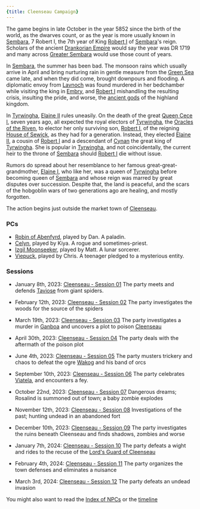 ```yaml
---
{title: Cleenseau Campaign}
---
```

The game begins in late October in the year 5852 since the birth of the world, as the dwarves count, or as the year is more usually known in [Sembara](<../../gazetteer/greater-sembara/sembara/sembara.md>), 7 Robert I, the 7th year of King [Robert I](<../../people/historical-figures/sembaran-royalty/robert-i.md>) of [Sembara](<../../gazetteer/greater-sembara/sembara/sembara.md>)'s reign. Scholars of the ancient [Drankorian Empire](<../../history/drankorian-era/drankorian-empire.md>) would say the year was DR 1719 and many across [Greater Sembara](<../../gazetteer/greater-sembara/greater-sembara.md>) would use those count of years.

In [Sembara](<../../gazetteer/greater-sembara/sembara/sembara.md>), the summer has been bad. The monsoon rains which usually arrive in April and bring nurturing rain in gentle measure from the [Green Sea](<../../gazetteer/green-sea.md>) came late, and when they did come, brought downpours and flooding. A diplomatic envoy from [Lavnoch](<../../gazetteer/greater-sembara/zimkova/lavnoch.md>) was found murdered in her bedchamber while visiting the king in [Embry](<../../gazetteer/greater-sembara/sembara/heartlands/embry.md>), and [Robert I](<../../people/historical-figures/sembaran-royalty/robert-i.md>) mishandling the resulting crisis, insulting the pride, and worse, the [ancient gods](<../../cosmology/religions/kestavo/kestavo.md>) of the highland kingdom.

In [Tyrwingha](<../../gazetteer/greater-sembara/tyrwingha/tyrwingha.md>), [Elaine II](<../../people/historical-figures/sembaran-royalty/elaine-ii.md>) rules uneasily. On the death of the great [Queen Cece I](<../../people/historical-figures/sembaran-royalty/cece-i.md>), seven years ago, all expected the royal electors of [Tyrwingha](<../../gazetteer/greater-sembara/tyrwingha/tyrwingha.md>), the [Oracles of the Riven](<../../groups/oracle-of-the-riven.md>), to elector her only surviving son, [Robert I](<../../people/historical-figures/sembaran-royalty/robert-i.md>), of the reigning [House of Sewick](<../../groups/sembaran-noble-houses/house-of-sewick.md>), as they had for a generation. Instead, they elected [Elaine II](<../../people/historical-figures/sembaran-royalty/elaine-ii.md>), a cousin of [Robert I](<../../people/historical-figures/sembaran-royalty/robert-i.md>) and a descendant of [Cynan](<../../people/historical-figures/sembaran-royalty/cynan.md>) the great king of [Tyrwingha](<../../gazetteer/greater-sembara/tyrwingha/tyrwingha.md>). She is popular in [Tyrwingha](<../../gazetteer/greater-sembara/tyrwingha/tyrwingha.md>), and not coincidentally, the current heir to the throne of [Sembara](<../../gazetteer/greater-sembara/sembara/sembara.md>) should [Robert I](<../../people/historical-figures/sembaran-royalty/robert-i.md>) die without issue.

Rumors do spread about her resemblance to her famous great-great-grandmother, [Elaine I](<../../people/historical-figures/sembaran-royalty/elaine-i.md>), who like her, was a queen of [Tyrwingha](<../../gazetteer/greater-sembara/tyrwingha/tyrwingha.md>) before becoming queen of [Sembara](<../../gazetteer/greater-sembara/sembara/sembara.md>) and whose reign was marred by great disputes over succession. Despite that, the land is peaceful, and the scars of the hobgoblin wars of two generations ago are healing, and mostly forgotten. 

The action begins just outside the market town of [Cleenseau](<../../gazetteer/greater-sembara/sembara/barony-of-aveil/cleenseau-region/cleenseau/cleenseau.md>).
### PCs

* [Robin of Abenfyrd](<../../people/pcs/cleenseau/robin-of-abenfyrd.md>), played by Dan. A paladin.
* [Celyn](<../../people/pcs/cleenseau/celyn.md>), played by Kiya. A rogue and sometimes-priest.
* [Izgil Moonseeker](<../../people/pcs/cleenseau/izgil-moonseeker.md>), played by Matt. A lunar sorcerer.
* [Viepuck](<../../people/pcs/cleenseau/viepuck.md>), played by Chris. A teenager pledged to a mysterious entity.
### Sessions

* January 8th, 2023: [Cleenseau - Session 01](<sessions/cleenseau-session-01.md>)
	The party meets and defends [Taviose](<../../gazetteer/greater-sembara/sembara/barony-of-aveil/cleenseau-region/taviose.md>) from giant spiders.

* February 12th, 2023: [Cleenseau - Session 02](<sessions/cleenseau-session-02.md>)
	The party investigates the woods for the source of the spiders

* March 19th, 2023: [Cleenseau - Session 03](<sessions/cleenseau-session-03.md>)
	The party investigates a murder in [Ganboa](<../../gazetteer/greater-sembara/sembara/barony-of-aveil/cleenseau-region/ganboa.md>) and uncovers a plot to poison [Cleenseau](<../../gazetteer/greater-sembara/sembara/barony-of-aveil/cleenseau-region/cleenseau/cleenseau.md>)

* April 30th, 2023: [Cleenseau - Session 04](<sessions/cleenseau-session-04.md>)
	The party deals with the aftermath of the poison plot

* June 4th, 2023: [Cleenseau - Session 05](<sessions/cleenseau-session-05.md>)
	The party musters trickery and chaos to defeat the ogre [Wakog](<../../people/other-nonhumans/wakog.md>) and his band of orcs

* September 10th, 2023: [Cleenseau - Session 06](<sessions/cleenseau-session-06.md>)
	The party celebrates [Viatela](<../../time/holidays-and-festivals/viatela.md>), and encounters a fey.

* October 22nd, 2023: [Cleenseau - Session 07](<sessions/cleenseau-session-07.md>)
	Dangerous dreams; Rosalind is summoned out of town; a baby zombie explodes

* November 12th, 2023: [Cleenseau - Session 08](<sessions/cleenseau-session-08.md>)
	Investigations of the past; hunting undead in an abandoned fort

* December 10th, 2023: [Cleenseau - Session 09](<sessions/cleenseau-session-09.md>)
	The party investigates the ruins beneath Cleenseau and finds shadows, zombies and worse

* January 7th, 2024: [Cleenseau - Session 10](<sessions/cleenseau-session-10.md>)
	The party defeats a wight and rides to the recuse of the [Lord's Guard of Cleenseau](<../../gazetteer/greater-sembara/sembara/barony-of-aveil/cleenseau-region/cleenseau/lord-s-guard-of-cleenseau.md>)

* February 4th, 2024: [Cleenseau - Session 11](<sessions/cleenseau-session-11.md>)
	The party organizes the town defenses and eliminates a nuisance 

* March 3rd, 2024: [Cleenseau - Session 12](<sessions/cleenseau-session-12.md>)
	The party defeats an undead invasion

You might also want to read the [Index of NPCs](<./cleenseau-campaign-index-of-npcs.md>) or the [timeline](<./cleenseau-campaign-timeline.md>)